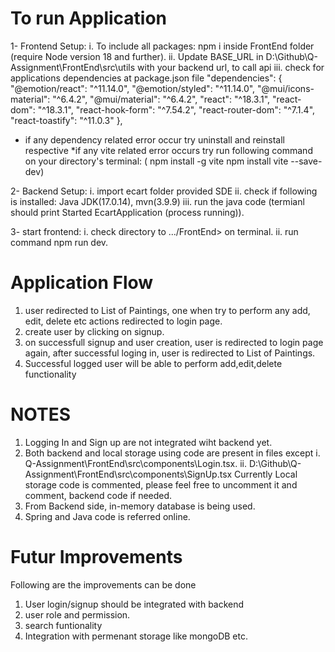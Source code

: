 
# To run Application

1- Frontend Setup: 
  i. To include all packages: npm i inside FrontEnd folder (require Node version 18 and further).
  ii. Update BASE_URL in D:\Github\Q-Assignment\FrontEnd\src\utils with your backend url, to call api
  iii. check for applications dependencies at package.json file
    "dependencies": {
     "@emotion/react": "^11.14.0",
     "@emotion/styled": "^11.14.0",
     "@mui/icons-material": "^6.4.2",
     "@mui/material": "^6.4.2",
     "react": "^18.3.1",
     "react-dom": "^18.3.1",
     "react-hook-form": "^7.54.2",
     "react-router-dom": "^7.1.4",
     "react-toastify": "^11.0.3"
   },
   * if any dependency related error occur try uninstall and reinstall respective 
   *if any vite related error occurs try run following command on your directory's terminal: ( npm install -g vite
    npm install vite --save-dev)



2- Backend Setup:
  i. import ecart folder provided SDE
  ii. check if following is installed: Java JDK(17.0.14), mvn(3.9.9)
  iii. run the java code (termianl should print Started EcartApplication (process running)).

3- start frontend:
  i. check directory to .../FrontEnd> on terminal.
  ii. run command npm run dev.



# Application Flow

1. user redirected to List of Paintings, one when try to perform any add, edit, delete etc actions redirected to login page.
2. create user by clicking on signup.
3. on successfull signup and user creation, user is redirected to login page again, after successful loging in, user is redirected to List of Paintings.
4. Successful logged user will be able to perform add,edit,delete functionality

# NOTES
1. Logging In and Sign up are not integrated wiht backend yet.
2. Both backend and local storage using code are present in files except 
   i. Q-Assignment\FrontEnd\src\components\Login.tsx.
   ii. D:\Github\Q-Assignment\FrontEnd\src\components\SignUp.tsx
   Currently Local storage code is commented, please feel free to uncomment it and comment, backend code if needed.
3. From Backend side, in-memory database is being used.
4. Spring and Java code is referred online.


# Futur Improvements
Following are the improvements can be done
1. User login/signup should be integrated with backend
2. user role and permission. 
3. search funtionality
4. Integration with permenant storage like mongoDB etc.





